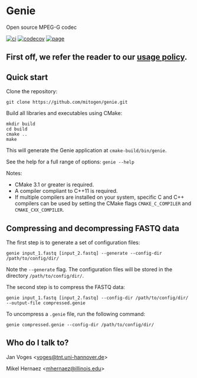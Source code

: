 # Genie

Open source MPEG-G codec

[![ci](https://travis-ci.org/mitogen/genie.svg?branch=master)](https://travis-ci.org/mitogen/genie)
[![codecov](https://codecov.io/gh/mitogen/genie/branch/master/graph/badge.svg)](https://codecov.io/gh/mitogen/genie)
[![page](https://img.shields.io/badge/page-online-blue)](https://mitogen.github.io/genie)

**First off, we refer the reader to our [usage policy](USAGE_POLICY.md).**
---

## Quick start

Clone the repository:

    git clone https://github.com/mitogen/genie.git

Build all libraries and executables using CMake:

    mkdir build
    cd build
    cmake ..
    make

This will generate the Genie application at ``cmake-build/bin/genie``.

See the help for a full range of options: ``genie --help``

Notes:

- CMake 3.1 or greater is required.
- A compiler compliant to C++11 is required.
- If multiple compilers are installed on your system, specific C and C++ compilers can be used by setting the CMake flags ``CMAKE_C_COMPILER`` and ``CMAKE_CXX_COMPILER``.

## Compressing and decompressing FASTQ data

The first step is to generate a set of configuration files:

    genie input_1.fastq [input_2.fastq] --generate --config-dir /path/to/config/dir/

Note the ``--generate`` flag. The configuration files will be stored in the directory ``/path/to/config/dir/``.

The second step is to compress the FASTQ data:

    genie input_1.fastq [input_2.fastq] --config-dir /path/to/config/dir/ --output-file compressed.genie

To uncompress a ``.genie`` file, run the following command:

    genie compressed.genie --config-dir /path/to/config/dir/

## Who do I talk to?

Jan Voges <[voges@tnt.uni-hannover.de](mailto:voges@tnt.uni-hannover.de)>

Mikel Hernaez <[mhernaez@illinois.edu](mailto:mhernaez@illinois.edu)>
